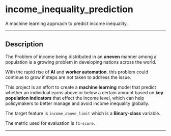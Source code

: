 # income_inequality_prediction
A machine learning approach to predict income inequality.

---
## Description
The Problem of income being distributed in an **uneven** manner among a population is a growing problem in developing nations across the world.

With the rapid rise of **AI** and **worker automation**, this problem could continue to grow if steps are not taken to address the issue.

This project is an effort to create a **machine learning** model that predict whether an individual earns above or below a certain amount based on  **key population indicators** that effect the income level, which can help policymakers to better manage and avoid income inequality globally.

The target feature is `income_above_limit` which is a **Binary-class** variable.

The metric used for evaluation is `f1-score`.

---
